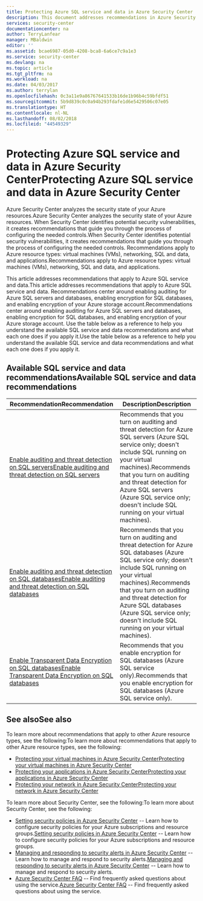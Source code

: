 ```yaml
---
title: Protecting Azure SQL service and data in Azure Security Center  | Microsoft Docs
description: This document addresses recommendations in Azure Security Center that help you protect your data and Azure SQL service and stay in compliance with security policies.
services: security-center
documentationcenter: na
author: TerryLanfear
manager: MBaldwin
editor: ''
ms.assetid: bcae6987-05d0-4208-bca8-6a6ce7c9a1e3
ms.service: security-center
ms.devlang: na
ms.topic: article
ms.tgt_pltfrm: na
ms.workload: na
ms.date: 04/03/2017
ms.author: terrylan
ms.openlocfilehash: 0c3a11e9a86767641533b16de1b96b4c59bfdf51
ms.sourcegitcommit: 5b9d839c0c0a94b293fdafe1d6e5429506c07e05
ms.translationtype: HT
ms.contentlocale: nl-NL
ms.lasthandoff: 08/02/2018
ms.locfileid: "44549329"
---
```

# <a name="protecting-azure-sql-service-and-data-in-azure-security-center"></a><span data-ttu-id="d7d32-103">Protecting Azure SQL service and data in Azure Security Center</span><span class="sxs-lookup"><span data-stu-id="d7d32-103">Protecting Azure SQL service and data in Azure Security Center</span></span>
<span data-ttu-id="d7d32-104">Azure Security Center analyzes the security state of your Azure resources.</span><span class="sxs-lookup"><span data-stu-id="d7d32-104">Azure Security Center analyzes the security state of your Azure resources.</span></span> <span data-ttu-id="d7d32-105">When Security Center identifies potential security vulnerabilities, it creates recommendations that guide you through the process of configuring the needed controls.</span><span class="sxs-lookup"><span data-stu-id="d7d32-105">When Security Center identifies potential security vulnerabilities, it creates recommendations that guide you through the process of configuring the needed controls.</span></span>  <span data-ttu-id="d7d32-106">Recommendations apply to Azure resource types: virtual machines (VMs), networking, SQL and data, and applications.</span><span class="sxs-lookup"><span data-stu-id="d7d32-106">Recommendations apply to Azure resource types: virtual machines (VMs), networking, SQL and data, and applications.</span></span>

<span data-ttu-id="d7d32-107">This article addresses recommendations that apply to Azure SQL service and data.</span><span class="sxs-lookup"><span data-stu-id="d7d32-107">This article addresses recommendations that apply to Azure SQL service and data.</span></span> <span data-ttu-id="d7d32-108">Recommendations center around enabling auditing for Azure SQL servers and databases, enabling encryption for SQL databases, and enabling encryption of your Azure storage account.</span><span class="sxs-lookup"><span data-stu-id="d7d32-108">Recommendations center around enabling auditing for Azure SQL servers and databases, enabling encryption for SQL databases, and enabling encryption of your Azure storage account.</span></span>  <span data-ttu-id="d7d32-109">Use the table below as a reference to help you understand the available SQL service and data recommendations and what each one does if you apply it.</span><span class="sxs-lookup"><span data-stu-id="d7d32-109">Use the table below as a reference to help you understand the available SQL service and data recommendations and what each one does if you apply it.</span></span>

## <a name="available-sql-service-and-data-recommendations"></a><span data-ttu-id="d7d32-110">Available SQL service and data recommendations</span><span class="sxs-lookup"><span data-stu-id="d7d32-110">Available SQL service and data recommendations</span></span>
| <span data-ttu-id="d7d32-111">Recommendation</span><span class="sxs-lookup"><span data-stu-id="d7d32-111">Recommendation</span></span> | <span data-ttu-id="d7d32-112">Description</span><span class="sxs-lookup"><span data-stu-id="d7d32-112">Description</span></span> |
| --- | --- |
| [<span data-ttu-id="d7d32-113">Enable auditing and threat detection on SQL servers</span><span class="sxs-lookup"><span data-stu-id="d7d32-113">Enable auditing and threat detection on SQL servers</span></span>](security-center-enable-auditing-on-sql-servers.md) |<span data-ttu-id="d7d32-114">Recommends that you turn on auditing and threat detection for Azure SQL servers (Azure SQL service only; doesn't include SQL running on your virtual machines).</span><span class="sxs-lookup"><span data-stu-id="d7d32-114">Recommends that you turn on auditing and threat detection for Azure SQL servers (Azure SQL service only; doesn't include SQL running on your virtual machines).</span></span> |
| [<span data-ttu-id="d7d32-115">Enable auditing and threat detection on SQL databases</span><span class="sxs-lookup"><span data-stu-id="d7d32-115">Enable auditing and threat detection on SQL databases</span></span>](security-center-enable-auditing-on-sql-databases.md) |<span data-ttu-id="d7d32-116">Recommends that you turn on auditing and threat detection for Azure SQL databases (Azure SQL service only; doesn't include SQL running on your virtual machines).</span><span class="sxs-lookup"><span data-stu-id="d7d32-116">Recommends that you turn on auditing and threat detection for Azure SQL databases (Azure SQL service only; doesn't include SQL running on your virtual machines).</span></span> |
| [<span data-ttu-id="d7d32-117">Enable Transparent Data Encryption on SQL databases</span><span class="sxs-lookup"><span data-stu-id="d7d32-117">Enable Transparent Data Encryption on SQL databases</span></span>](security-center-enable-transparent-data-encryption.md) |<span data-ttu-id="d7d32-118">Recommends that you enable encryption for SQL databases (Azure SQL service only).</span><span class="sxs-lookup"><span data-stu-id="d7d32-118">Recommends that you enable encryption for SQL databases (Azure SQL service only).</span></span> |

## <a name="see-also"></a><span data-ttu-id="d7d32-119">See also</span><span class="sxs-lookup"><span data-stu-id="d7d32-119">See also</span></span>
<span data-ttu-id="d7d32-120">To learn more about recommendations that apply to other Azure resource types, see the following:</span><span class="sxs-lookup"><span data-stu-id="d7d32-120">To learn more about recommendations that apply to other Azure resource types, see the following:</span></span>

* [<span data-ttu-id="d7d32-121">Protecting your virtual machines in Azure Security Center</span><span class="sxs-lookup"><span data-stu-id="d7d32-121">Protecting your virtual machines in Azure Security Center</span></span>](security-center-virtual-machine-recommendations.md)
* [<span data-ttu-id="d7d32-122">Protecting your applications in Azure Security Center</span><span class="sxs-lookup"><span data-stu-id="d7d32-122">Protecting your applications in Azure Security Center</span></span>](security-center-application-recommendations.md)
* [<span data-ttu-id="d7d32-123">Protecting your network in Azure Security Center</span><span class="sxs-lookup"><span data-stu-id="d7d32-123">Protecting your network in Azure Security Center</span></span>](security-center-network-recommendations.md)

<span data-ttu-id="d7d32-124">To learn more about Security Center, see the following:</span><span class="sxs-lookup"><span data-stu-id="d7d32-124">To learn more about Security Center, see the following:</span></span>

* <span data-ttu-id="d7d32-125">[Setting security policies in Azure Security Center](security-center-policies.md) -- Learn how to configure security policies for your Azure subscriptions and resource groups.</span><span class="sxs-lookup"><span data-stu-id="d7d32-125">[Setting security policies in Azure Security Center](security-center-policies.md) -- Learn how to configure security policies for your Azure subscriptions and resource groups.</span></span>
* <span data-ttu-id="d7d32-126">[Managing and responding to security alerts in Azure Security Center](security-center-managing-and-responding-alerts.md) -- Learn how to manage and respond to security alerts.</span><span class="sxs-lookup"><span data-stu-id="d7d32-126">[Managing and responding to security alerts in Azure Security Center](security-center-managing-and-responding-alerts.md) -- Learn how to manage and respond to security alerts.</span></span>
* <span data-ttu-id="d7d32-127">[Azure Security Center FAQ](security-center-faq.md) -- Find frequently asked questions about using the service.</span><span class="sxs-lookup"><span data-stu-id="d7d32-127">[Azure Security Center FAQ](security-center-faq.md) -- Find frequently asked questions about using the service.</span></span>

